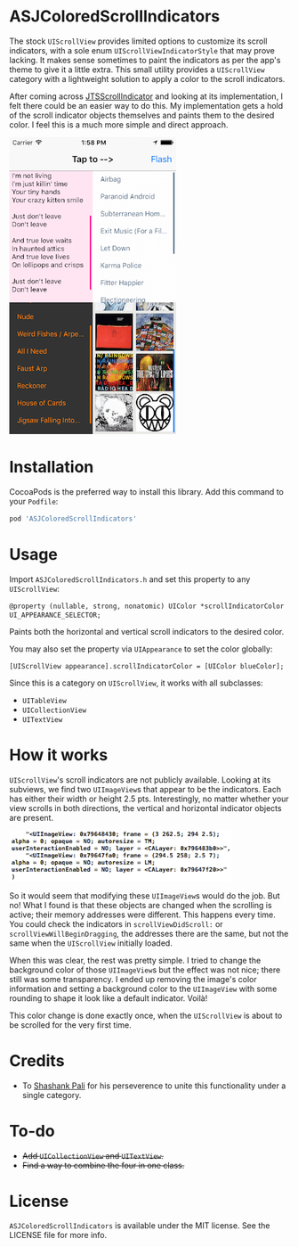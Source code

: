 # ASJColoredScrollIndicators

The stock `UIScrollView` provides limited options to customize its scroll indicators, with a sole enum `UIScrollViewIndicatorStyle` that may prove lacking. It makes sense sometimes to paint the indicators as per the app's theme to give it a little extra. This small utility provides a `UIScrollView` category with a lightweight solution to apply a color to the scroll indicators.

After coming across [JTSScrollIndicator](https://github.com/jaredsinclair/JTSScrollIndicator) and looking at its implementation, I felt there could be an easier way to do this. My implementation gets a hold of the scroll indicator objects themselves and paints them to the desired color. I feel this is a much more simple and direct approach.

![Screenshot](Images/Screenshot.png)

# Installation

CocoaPods is the preferred way to install this library. Add this command to your `Podfile`:

```ruby
pod 'ASJColoredScrollIndicators'
```

# Usage

Import `ASJColoredScrollIndicators.h` and set this property to any `UIScrollView`:

```objc
@property (nullable, strong, nonatomic) UIColor *scrollIndicatorColor UI_APPEARANCE_SELECTOR;
```

Paints both the horizontal and vertical scroll indicators to the desired color.

You may also set the property via `UIAppearance` to set the color globally:

```objc
[UIScrollView appearance].scrollIndicatorColor = [UIColor blueColor];
```

Since this is a category on `UIScrollView`, it works with all subclasses:
- `UITableView`
- `UICollectionView`
- `UITextView`

# How it works

`UIScrollView`'s scroll indicators are not publicly available. Looking at its subviews, we find two `UIImageView`s that appear to be the indicators. Each has either their width or height 2.5 pts. Interestingly, no matter whether your view scrolls in both directions, the vertical and horizontal indicator objects are present.

![Indicators](Images/Indicators.png)

So it would seem that modifying these `UIImageView`s would do the job. But no! What I found is that these objects are changed when the scrolling is active; their memory addresses were different. This happens every time. You could check the indicators in `scrollViewDidScroll:` or `scrollViewWillBeginDragging`, the addresses there are the same, but not the same when the `UIScrollView` initially loaded.

When this was clear, the rest was pretty simple. I tried to change the background color of those `UIImageView`s but the effect was not nice; there still was some transparency. I ended up removing the image's color information and setting a background color to the `UIImageView` with some rounding to shape it look like a default indicator. Voilà!

This color change is done exactly once, when the `UIScrollView` is about to be scrolled for the very first time.

# Credits

- To [Shashank Pali](https://github.com/shashankpali) for his perseverence to unite this functionality under a single category.

# To-do

- ~~Add `UICollectionView` and `UITextView`.~~
- ~~Find a way to combine the four in one class.~~

# License

`ASJColoredScrollIndicators` is available under the MIT license. See the LICENSE file for more info.
